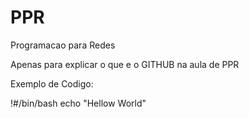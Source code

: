 # PPR
Programacao para Redes

Apenas para explicar o que e o GITHUB na aula de PPR

Exemplo de Codigo:

!#/bin/bash
echo "Hellow World"
